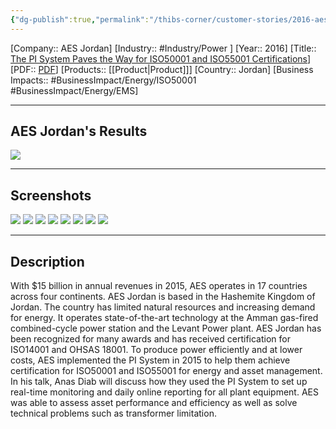 ```yaml
---
{"dg-publish":true,"permalink":"/thibs-corner/customer-stories/2016-aes-jordan-the-pi-system-paves-the-way-for-iso-50001-and-iso-55001-certifications/"}
---
```


[Company:: AES Jordan]
[Industry:: #Industry/Power ]
[Year:: 2016]
[Title:: [The PI System Paves the Way for ISO50001 and ISO55001 Certifications](https://resources.osisoft.com/presentations/aes-jordan--the-pi-system-paves-the-way-for-iso50001-and-iso55001-certifications/)]
[PDF:: [PDF](https://cdn.osisoft.com/osi/presentations/2016-users-conference-emea-berlin/2016-users-conference-emea-berlin-d2-Power-Generation-E070-AES-Jordan-Diab-AES-Jordan-The-PI-System-Paves-the-Way-for-ISO50001-and-ISO55001-Certifications.pdf)]
[Products:: [[Product\|Product]]]
[Country:: Jordan]
[Business Impacts:: #BusinessImpact/Energy/ISO50001  #BusinessImpact/Energy/EMS]


---
## AES Jordan's Results
![](https://i.imgur.com/oSDmi7N.png)

---
## Screenshots
![](https://i.imgur.com/6Klh5VE.png)
![](https://i.imgur.com/hSzjSt7.png)
![](https://i.imgur.com/vRwN2RS.png)
![](https://i.imgur.com/pxXMES1.png)
![](https://i.imgur.com/FH33eRJ.png)
![](https://i.imgur.com/r8tqZ6f.png)
![](https://i.imgur.com/KCOC0BL.png)
![](https://i.imgur.com/4xp0IPm.png)


---
## Description
With $15 billion in annual revenues in 2015, AES operates in 17 countries across four continents. AES Jordan is based in the Hashemite Kingdom of Jordan. The country has limited natural resources and increasing demand for energy. It operates state-of-the-art technology at the Amman gas-fired combined-cycle power station and the Levant Power plant. AES Jordan has been recognized for many awards and has received certification for ISO14001 and OHSAS 18001. To produce power efficiently and at lower costs, AES implemented the PI System in 2015 to help them achieve certification for ISO50001 and ISO55001 for energy and asset management. In his talk, Anas Diab will discuss how they used the PI System to set up real-time monitoring and daily online reporting for all plant equipment. AES was able to assess asset performance and efficiency as well as solve technical problems such as transformer limitation.